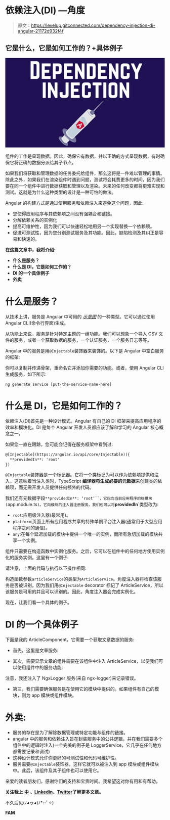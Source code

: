 # 依赖注入(DI) —角度

> 原文：<https://levelup.gitconnected.com/dependency-injection-di-angular-21172d932f4f>

## 它是什么，它是如何工作的？+具体例子

![](img/1ff84b8f39b7cc286ba75a8d86124b62.png)

组件的工作是呈现数据。因此，确保它有数据，并以正确的方式呈现数据，有时确保它将正确的数据分派给其子节点。

如果我们将获取和管理数据的任务委托给组件，那么这将是一件难以管理的事情。除此之外，如果我们在渲染组件时遇到问题，测试将会耗费更多的时间，因为我们要在同一个组件中进行数据获取和管理以及渲染。未来的任何改变都将更难实现和测试。这就是为什么这种类型的设计是一种可怕的做法。

Angular 的构建方式是通过使用服务和依赖注入来避免这个问题，因此:

*   您使得应用程序与其依赖项之间没有强耦合和链接。
*   分解依赖关系的实例化
*   提高可维护性，因为我们可以快速轻松地用另一个实现替换一个依赖项。
*   促进可测试性，因为您分别测试服务及其功能。因此，缺陷检测及其纠正是容易和快速的。

**在这篇文章中，我将介绍:**

*   **什么是服务？**
*   **什么是 DI，它是如何工作的？**
*   **DI 的一个具体例子**
*   **外卖**

# 什么是服务？

从技术上讲，服务是 Angular 中可用的 [*示意图*](https://angular.io/guide/schematics) 的一种类型。它可以通过使用 Angular CLI(命令行界面)生成。

从功能上来说，服务是针对特定主题的一组功能。我们可以想象一个导入 CSV 文件的服务，或者一个获取数据的服务，一个认证服务，一个服务日志等等。

Angular 中的服务是用`@Injectable`装饰器来装饰的。以下是 Angular 中空白服务的框架:

你可以复制并传递骨架，重命名它并添加你需要的功能。或者，使用 Angular CLI 生成服务，如下所示:

```
ng generate service [put-the-service-name-here]
```

# 什么是 DI，它是如何工作的？

依赖注入(DI)首先是一种设计模式。Angular 有自己的 DI 框架来提高应用程序的效率和模块化。DI 是每个 Angular 开发人员都应该了解和学习的 Angular 核心概念之一。

如果您一直在跟踪，您可能会记得在服务框架中看到过:

```
@[Injectable](https://angular.io/api/core/Injectable)({
  **providedIn**: 'root'
})
```

`@Injectable`装饰器是一个标记器。它将一个类标记为可以作为依赖项提供和注入。这意味着当注入类时，TypeScript **编译器将生成必要的元数据**来创建类的依赖项，而无需开发人员提供任何额外的代码。

我们还有元数据字段`**providedIn**: ‘root’``，它指向当前应用程序的根模块(`app.module.ts`)。它向模块的注入器注册服务。我们也可以将`**providedIn**`类型改为:

*   `root`:应用级注入器(最常用)。
*   `platform`:页面上所有应用程序共享的特殊单例平台注入器(通常用于大型应用程序之间的通信)。
*   `any`:在每个延迟加载的模块中提供一个唯一的实例，而所有急切加载的模块共享一个实例。

组件只需要在构造函数中实例化服务。之后，它可以在组件中的任何地方使用实例化的服务实例。这里有一个例子:

请注意，上面的代码与执行以下操作相同:

构造函数参数`articleService`的类型为`ArticleService`。角度注入器将检查该服务是否被识别。因为我们用`@Injectable` decorator 标记了 ArticleService，所以该服务是可用的并且可以识别的。因此，角度注入器会完成实例化。

现在，让我们看一个具体的例子。

# DI 的一个具体例子

下面是我的 ArticleComponent，它需要一个获取文章数据的服务:

*   首先，这里是文章服务:

*   其次，需要显示文章的组件需要在该组件中注入 ArticleService，以便我们可以使用组件中的服务功能:

注意，我还注入了 NgxLogger 服务(来自 ngx-logger)来记录错误。

*   第三，我们需要确保服务是在使用它的模块中提供的。如果组件有自己的模块，则为 app 模块或组件模块。

# 外卖:

*   服务的存在是为了解除数据管理或特定功能与组件的链接。
*   angular 中的服务和依赖注入旨在封装服务中的公共逻辑，并在我们需要多个组件中的逻辑时注入(一个完美的例子是 LoggerService，它几乎在任何地方都需要记录和调试)
*   这种设计模式允许你更好的可测试性和代码可维护性。
*   服务需要`@Injectable`装饰器，这样它就可以被注入到 app 模块或组件模块中。此后，该组件及其子组件也可以使用它。

亲爱的读者朋友们，感谢你们的支持和宝贵时间。我希望这对你有用和有帮助。

**关注我上** [**中**](https://medium.com/@famzil/) **、**[**Linkedin**](https://www.linkedin.com/in/fatima-amzil-9031ba95/)**、**[**Twitter**](https://twitter.com/FatimaAMZIL9)**了解更多文章。**

不久后见(ﾉ◕ヮ◕)ﾉ*:･ﾟ✧)

**FAM**